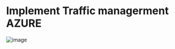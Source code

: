 # Implement Traffic managerment AZURE
![image](https://github.com/Nessa13044/Implement_Traffic_managerment_AZURE/assets/114730329/1efe974f-d484-4ac9-be72-cc3ac7ecb652)

